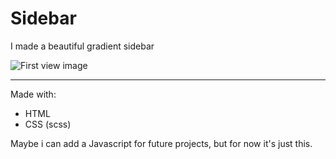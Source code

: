 # Sidebar

I made a beautiful gradient sidebar

![First view image](https://imgur.com/kM9aUKs.jpg)

---

Made with:

* HTML
* CSS (scss)

Maybe i can add a Javascript for future projects, but for now it's just this.
